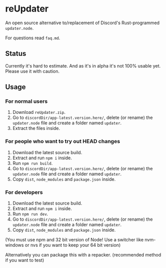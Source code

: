 # reUpdater

An open source alternative to/replacement of Discord's Rust-programmed `updater.node`.

For questions read `faq.md`.

## Status

Currently it's hard to estimate. And as it's in alpha it's not 100% usable yet. Please use it with caution.

## Usage

### For normal users
1. Download `reUpdater.zip`. 
2. Go to `discordDir/app-latest.version.here/`, delete (or rename) the `updater.node` file and create a folder named `updater`. 
3. Extract the files inside.

### For people who want to try out HEAD changes
1. Download the latest source build.
2. Extract and run `npm i` inside.
3. Run `npm run build`.
4. Go to `discordDir/app-latest.version.here/`, delete (or rename) the `updater.node` file and create a folder named `updater`. 
5. Copy `dist`, `node_modules` and `package.json` inside.

### For developers
1. Download the latest source build.
2. Extract and run `npm i` inside.
3. Run `npm run dev`.
4. Go to `discordDir/app-latest.version.here/`, delete (or rename) the `updater.node` file and create a folder named `updater`. 
5. Copy `dist`, `node_modules` and `package.json` inside.

(You must use npm and 32 bit version of Node! Use a switcher like nvm-windows or nvs if you want to keep your 64 bit version)

Alternatively you can package this with a repacker. (recommended method if you want to test)
